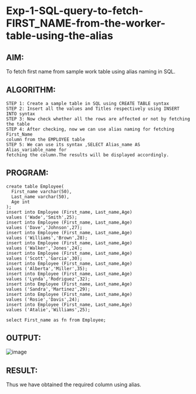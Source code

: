 # Exp-1-SQL-query-to-fetch-FIRST_NAME-from-the-worker-table-using-the-alias

## AIM:
To fetch first name from sample work table using alias naming in SQL.

## ALGORITHM:
```
STEP 1: Create a sample table in SQL using CREATE TABLE syntax
STEP 2: Insert all the values and Titles respectively using INSERT INTO syntax
STEP 3: Now check whether all the rows are affected or not by fetching the table
STEP 4: After checking, now we can use alias naming for fetching First_Name 
column from the EMPLOYEE table
STEP 5: We can use its syntax ,SELECT Alias_name AS Alias_variable_name for 
fetching the column.The results will be displayed accordingly.
```
## PROGRAM:
```
create table Employee(
  First_name varchar(50),
  Last_name varchar(50),
  Age int
);
insert into Employee (First_name, Last_name,Age)
values ('Wade','Smith',25);
insert into Employee (First_name, Last_name,Age)
values ('Dave','Johnson',27);
insert into Employee (First_name, Last_name,Age)
values ('Williams','Brown',28);
insert into Employee (First_name, Last_name,Age)
values ('Walker','Jones',24);
insert into Employee (First_name, Last_name,Age)
values ('Scott','Garcia',30);
insert into Employee (First_name, Last_name,Age)
values ('Alberta','Miller',35);
insert into Employee (First_name, Last_name,Age)
values ('Lynda','Rodriguez',32);
insert into Employee (First_name, Last_name,Age)
values ('Sandra','Martinez',29);
insert into Employee (First_name, Last_name,Age)
values ('Rosie','Davis',24);
insert into Employee (First_name, Last_name,Age)
values ('Atalie','Williams',25);

select First_name as fn from Employee;
```

## OUTPUT:
![image](https://github.com/gpavithra673/Exp-1-SQL-query-to-fetch-FIRST_NAME-from-the-worker-table-using-the-alias/assets/93427264/301496f0-271f-409c-8230-4ca120b34abe)

## RESULT:
Thus we have obtained the required column using alias.
